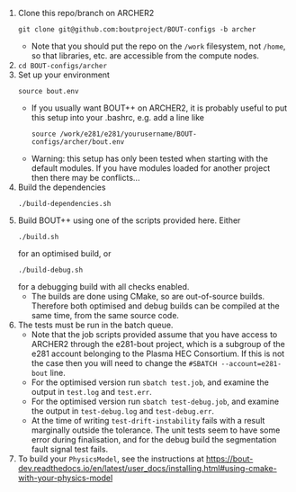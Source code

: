 1. Clone this repo/branch on ARCHER2
    ```
    git clone git@github.com:boutproject/BOUT-configs -b archer
    ```
    * Note that you should put the repo on the `/work` filesystem, not `/home`,
      so that libraries, etc. are accessible from the compute nodes.
2. `cd BOUT-configs/archer`
3. Set up your environment
    ```
    source bout.env
    ```
    * If you usually want BOUT++ on ARCHER2, it is probably useful to put this
      setup into your .bashrc, e.g. add a line like
        ```
        source /work/e281/e281/yourusername/BOUT-configs/archer/bout.env
        ```
    * Warning: this setup has only been tested when starting with the default
      modules. If you have modules loaded for another project then there may be
      conflicts...
4. Build the dependencies
    ```
    ./build-dependencies.sh
    ```
4. Build BOUT++ using one of the scripts provided here. Either
    ```
    ./build.sh
    ```
    for an optimised build, or
    ```
    ./build-debug.sh
    ```
    for a debugging build with all checks enabled.
      * The builds are done using CMake, so are out-of-source builds. Therefore
        both optimised and debug builds can be compiled at the same time, from
        the same source code.
5. The tests must be run in the batch queue.
    * Note that the job scripts provided assume that you have access to ARCHER2
      through the e281-bout project, which is a subgroup of the e281 account
      belonging to the Plasma HEC Consortium. If this is not the case then you
      will need to change the `#SBATCH --account=e281-bout` line.
    * For the optimised version run `sbatch test.job`, and examine the output
      in `test.log` and `test.err`.
    * For the optimised version run `sbatch test-debug.job`, and examine the
      output in `test-debug.log` and `test-debug.err`.
    * At the time of writing `test-drift-instability` fails with a result
      marginally outside the tolerance. The unit tests seem to have some error
      during finalisation, and for the debug build the segmentation fault
      signal test fails.
6. To build your `PhysicsModel`, see the instructions at
   https://bout-dev.readthedocs.io/en/latest/user_docs/installing.html#using-cmake-with-your-physics-model
